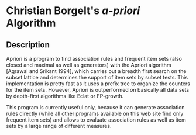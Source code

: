 # Christian Borgelt's _a-priori_ Algorithm

## Description

Apriori is a program to find association rules and frequent item sets (also closed and maximal as well as generators) with the Apriori algorithm [Agrawal and Srikant 1994], which carries out a breadth first search on the subset lattice and determines the support of item sets by subset tests. This implementation is pretty fast as it uses a prefix tree to organize the counters for the item sets. However, Apriori is outperformed on basically all data sets by depth-first algorithms like Eclat or FP-growth.

This program is currently useful only, because it can generate association rules directly (while all other programs available on this web site find only frequent item sets) and allows to evaluate association rules as well as item sets by a large range of different measures.
